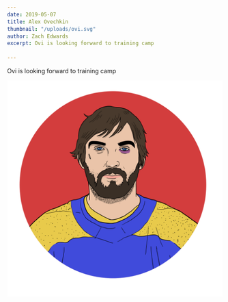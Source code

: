 ```yaml
---
date: 2019-05-07
title: Alex Ovechkin
thumbnail: "/uploads/ovi.svg"
author: Zach Edwards
excerpt: Ovi is looking forward to training camp

---
```

Ovi is looking forward to training camp

![](/uploads/ovi.svg)